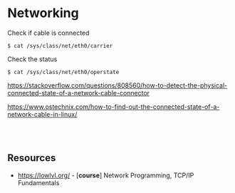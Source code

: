 # Networking 

Check if cable is connected
```
$ cat /sys/class/net/eth0/carrier
```
Check the status
```
$ cat /sys/class/net/eth0/operstate
```
https://stackoverflow.com/questions/808560/how-to-detect-the-physical-connected-state-of-a-network-cable-connector

https://www.ostechnix.com/how-to-find-out-the-connected-state-of-a-network-cable-in-linux/

<br><br>


## Resources
  - https://lowlvl.org/ - [**course**] Network Programming, TCP/IP Fundamentals
